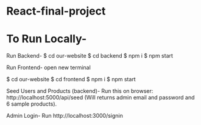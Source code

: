 # React-final-project

# To Run Locally-

Run Backend-
$ cd our-website
$ cd backend
$ npm i
$ npm start

Run Frontend-
open new terminal

$ cd our-website
$ cd frontend
$ npm i
$ npm start


Seed Users and Products (backend)-
Run this on browser: http://localhost:5000/api/seed
(Will returns admin email and password and 6 sample products).

Admin Login-
Run http://localhost:3000/signin
